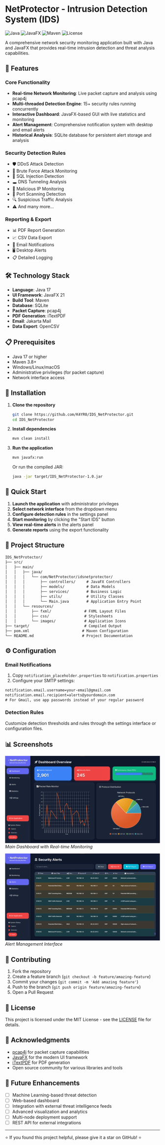# NetProtector - Intrusion Detection System (IDS)

![Java](https://img.shields.io/badge/Java-17-orange)
![JavaFX](https://img.shields.io/badge/JavaFX-21-blue)
![Maven](https://img.shields.io/badge/Maven-3.8+-green)
![License](https://img.shields.io/badge/License-MIT-yellow)

A comprehensive network security monitoring application built with Java and JavaFX that provides real-time intrusion detection and threat analysis capabilities.

## 🚀 Features

### Core Functionality
- **Real-time Network Monitoring**: Live packet capture and analysis using pcap4j
- **Multi-threaded Detection Engine**: 15+ security rules running concurrently
- **Interactive Dashboard**: JavaFX-based GUI with live statistics and monitoring
- **Alert Management**: Comprehensive notification system with desktop and email alerts
- **Historical Analysis**: SQLite database for persistent alert storage and analysis

### Security Detection Rules
- 🛡️ DDoS Attack Detection
- 🔐 Brute Force Attack Monitoring
- 💉 SQL Injection Detection
- 🕳️ DNS Tunneling Analysis
- 🚫 Malicious IP Monitoring
- 📡 Port Scanning Detection
- 🔍 Suspicious Traffic Analysis
- ⚠️ And many more...

### Reporting & Export
- 📊 PDF Report Generation
- 📈 CSV Data Export
- 📧 Email Notifications
- 🖥️ Desktop Alerts
- 📋 Detailed Logging

## 🛠️ Technology Stack

- **Language**: Java 17
- **UI Framework**: JavaFX 21
- **Build Tool**: Maven
- **Database**: SQLite
- **Packet Capture**: pcap4j
- **PDF Generation**: iTextPDF
- **Email**: Jakarta Mail
- **Data Export**: OpenCSV

## 📋 Prerequisites

- Java 17 or higher
- Maven 3.8+
- Windows/Linux/macOS
- Administrative privileges (for packet capture)
- Network interface access

## 🔧 Installation

1. **Clone the repository**
   ```bash
   git clone https://github.com/K4YR0/IDS_NetProtector.git
   cd IDS_NetProtector
   ```

2. **Install dependencies**
   ```bash
   mvn clean install
   ```

3. **Run the application**
   ```bash
   mvn javafx:run
   ```

   Or run the compiled JAR:
   ```bash
   java -jar target/IDS_NetProtector-1.0.jar
   ```

## 🚦 Quick Start

1. **Launch the application** with administrator privileges
2. **Select network interface** from the dropdown menu
3. **Configure detection rules** in the settings panel
4. **Start monitoring** by clicking the "Start IDS" button
5. **View real-time alerts** in the alerts panel
6. **Generate reports** using the export functionality

## 📁 Project Structure

```
IDS_NetProtector/
├── src/
│   ├── main/
│   │   ├── java/
│   │   │   └── com/NetProtector/idsnetprotector/
│   │   │       ├── controllers/     # JavaFX Controllers
│   │   │       ├── models/          # Data Models
│   │   │       ├── services/        # Business Logic
│   │   │       ├── utils/           # Utility Classes
│   │   │       └── Main.java        # Application Entry Point
│   │   └── resources/
│   │       ├── fxml/               # FXML Layout Files
│   │       ├── css/                # Stylesheets
│   │       └── images/             # Application Icons
├── target/                         # Compiled Output
├── pom.xml                        # Maven Configuration
└── README.md                      # Project Documentation
```

## ⚙️ Configuration

### Email Notifications
1. Copy `notification_placeholder.properties` to `notification.properties`
2. Configure your SMTP settings:
```properties
notification.email.username=your-email@gmail.com
notification.email.recipient=alerts@yourdomain.com
# For Gmail, use app passwords instead of your regular password
```

### Detection Rules
Customize detection thresholds and rules through the settings interface or configuration files.

## 📊 Screenshots

![Dashboard](docs/images/dashboard.png)
*Main Dashboard with Real-time Monitoring*

![Alerts](docs/images/alerts.png)
*Alert Management Interface*

## 🤝 Contributing

1. Fork the repository
2. Create a feature branch (`git checkout -b feature/amazing-feature`)
3. Commit your changes (`git commit -m 'Add amazing feature'`)
4. Push to the branch (`git push origin feature/amazing-feature`)
5. Open a Pull Request

## 📝 License

This project is licensed under the MIT License - see the [LICENSE](LICENSE) file for details.

## 🙏 Acknowledgments

- [pcap4j](https://github.com/kaitoy/pcap4j) for packet capture capabilities
- [JavaFX](https://openjfx.io/) for the modern UI framework
- [iTextPDF](https://itextpdf.com/) for PDF generation
- Open source community for various libraries and tools

## 🔮 Future Enhancements

- [ ] Machine Learning-based threat detection
- [ ] Web-based dashboard
- [ ] Integration with external threat intelligence feeds
- [ ] Advanced visualization and analytics
- [ ] Multi-node deployment support
- [ ] REST API for external integrations

---

⭐ If you found this project helpful, please give it a star on GitHub! ⭐